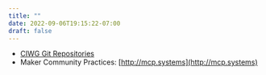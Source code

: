 ```yaml
---
title: ""
date: 2022-09-06T19:15:22-07:00
draft: false
---
```


- [CIWG Git Repositories](https://github.com/orgs/ciwg/repositories)
- Maker Community Practices: [http://mcp.systems](http://mcp.systems)
